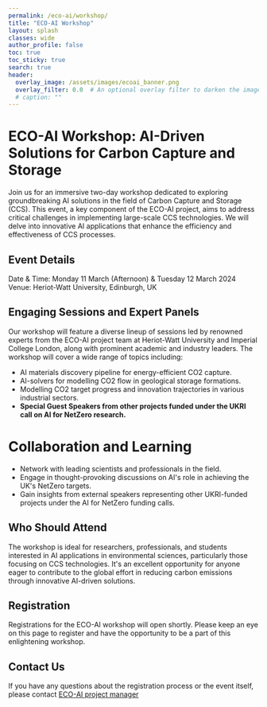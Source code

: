 ```yaml
---
permalink: /eco-ai/workshop/
title: "ECO-AI Workshop"
layout: splash
classes: wide
author_profile: false
toc: true
toc_sticky: true
search: true
header:
  overlay_image: /assets/images/ecoai_banner.png
  overlay_filter: 0.0  # An optional overlay filter to darken the image (value is between 0 and 1)
  # caption: ""
---
```

# ECO-AI Workshop: AI-Driven Solutions for Carbon Capture and Storage

Join us for an immersive two-day workshop dedicated to exploring groundbreaking AI solutions in the field of Carbon Capture and Storage (CCS). This event, a key component of the ECO-AI project, aims to address critical challenges in implementing large-scale CCS technologies. We will delve into innovative AI applications that enhance the efficiency and effectiveness of CCS processes.

## Event Details
Date & Time: Monday 11 March (Afternoon) & Tuesday 12 March 2024 <br>
Venue: Heriot-Watt University, Edinburgh, UK

## Engaging Sessions and Expert Panels
Our workshop will feature a diverse lineup of sessions led by renowned experts from the ECO-AI project team at Heriot-Watt University and Imperial College London, along with prominent academic and industry leaders. The workshop will cover a wide range of topics including:
* AI materials discovery pipeline for energy-efficient CO2 capture.
* AI-solvers for modelling CO2 flow in geological storage formations.
* Modelling CO2 target progress and innovation trajectories in various industrial sectors.
* **Special Guest Speakers from other projects funded under the UKRI call on AI for NetZero research.**

# Collaboration and Learning
* Network with leading scientists and professionals in the field.
* Engage in thought-provoking discussions on AI's role in achieving the UK's NetZero targets.
* Gain insights from external speakers representing other UKRI-funded projects under the AI for NetZero funding calls.

## Who Should Attend
The workshop is ideal for researchers, professionals, and students interested in AI applications in environmental sciences, particularly those focusing on CCS technologies. It's an excellent opportunity for anyone eager to contribute to the global effort in reducing carbon emissions through innovative AI-driven solutions.

## Registration
Registrations for the ECO-AI workshop will open shortly. Please keep an eye on this page to register and have the opportunity to be a part of this enlightening workshop. 
<!-- 
Register Now: Click here to register.<br>
The workshop is open to all interested participants. Registration is required for logistical purposes.
 -->
## Contact Us
If you have any questions about the registration process or the event itself, please contact [ECO-AI project manager](mailto:aw2073@hw.ac.uk )

<!-- We're excited to host this enlightening workshop at Heriot-Watt University, bringing together the brightest minds in AI and CCS. Don't miss this opportunity to be at the forefront of AI-driven environmental solutions.

Register Now and be a part of the ECO-AI Workshop! -->

